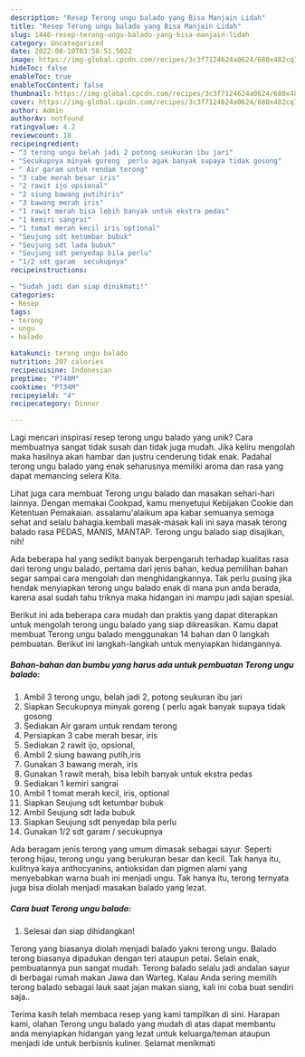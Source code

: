 ```yaml
---
description: "Resep Terong ungu balado yang Bisa Manjain Lidah"
title: "Resep Terong ungu balado yang Bisa Manjain Lidah"
slug: 1446-resep-terong-ungu-balado-yang-bisa-manjain-lidah
category: Uncategorized
date: 2022-08-10T03:58:51.502Z
image: https://img-global.cpcdn.com/recipes/3c3f7124624a0624/680x482cq70/terong-ungu-balado-foto-resep-utama.jpg
hideToc: false
enableToc: true
enableTocContent: false
thumbnail: https://img-global.cpcdn.com/recipes/3c3f7124624a0624/680x482cq70/terong-ungu-balado-foto-resep-utama.jpg
cover: https://img-global.cpcdn.com/recipes/3c3f7124624a0624/680x482cq70/terong-ungu-balado-foto-resep-utama.jpg
author: Admin
authorAv: notfound
ratingvalue: 4.2
reviewcount: 18
recipeingredient:
- "3 terong ungu belah jadi 2 potong seukuran ibu jari"
- "Secukupnya minyak goreng  perlu agak banyak supaya tidak gosong"
- " Air garam untuk rendam terong"
- "3 cabe merah besar iris"
- "2 rawit ijo opsional"
- "2 siung bawang putihiris"
- "3 bawang merah iris"
- "1 rawit merah bisa lebih banyak untuk ekstra pedas"
- "1 kemiri sangrai"
- "1 tomat merah kecil iris optional"
- "Seujung sdt ketumbar bubuk"
- "Seujung sdt lada bubuk"
- "Seujung sdt penyedap bila perlu"
- "1/2 sdt garam  secukupnya"
recipeinstructions:

- "Sudah jadi dan siap dinikmati!"
categories:
- Resep
tags:
- terong
- ungu
- balado

katakunci: terong ungu balado 
nutrition: 207 calories
recipecuisine: Indonesian
preptime: "PT40M"
cooktime: "PT34M"
recipeyield: "4"
recipecategory: Dinner

---
```





Lagi mencari inspirasi resep terong ungu balado yang unik? Cara membuatnya sangat tidak susah dan tidak juga mudah. Jika keliru mengolah maka hasilnya akan hambar dan justru cenderung tidak enak. Padahal terong ungu balado yang enak seharusnya memiliki aroma dan rasa yang dapat memancing selera Kita.





Lihat juga cara membuat Terong ungu balado dan masakan sehari-hari lainnya. Dengan memakai Cookpad, kamu menyetujui Kebijakan Cookie dan Ketentuan Pemakaian. assalamu&#39;alaikum apa kabar semuanya semoga sehat and selalu bahagia.kembali masak-masak kali ini saya masak terong balado rasa PEDAS, MANIS, MANTAP. Terong ungu balado siap disajikan, nih!

Ada beberapa hal yang sedikit banyak berpengaruh terhadap kualitas rasa dari terong ungu balado, pertama dari jenis bahan, kedua pemilihan bahan segar sampai cara mengolah dan menghidangkannya. Tak perlu pusing jika hendak menyiapkan terong ungu balado enak di mana pun anda berada, karena asal sudah tahu triknya maka hidangan ini mampu jadi sajian spesial.






Berikut ini ada beberapa cara mudah dan praktis yang dapat diterapkan untuk mengolah terong ungu balado yang siap dikreasikan. Kamu dapat membuat Terong ungu balado menggunakan 14 bahan dan 0 langkah pembuatan. Berikut ini langkah-langkah untuk menyiapkan hidangannya.

<!--inarticleads1-->

##### Bahan-bahan dan bumbu yang harus ada untuk pembuatan Terong ungu balado:

1. Ambil 3 terong ungu, belah jadi 2, potong seukuran ibu jari
1. Siapkan Secukupnya minyak goreng ( perlu agak banyak supaya tidak gosong
1. Sediakan  Air garam untuk rendam terong
1. Persiapkan 3 cabe merah besar, iris
1. Sediakan 2 rawit ijo, opsional,
1. Ambil 2 siung bawang putih,iris
1. Gunakan 3 bawang merah, iris
1. Gunakan 1 rawit merah, bisa lebih banyak untuk ekstra pedas
1. Sediakan 1 kemiri sangrai
1. Ambil 1 tomat merah kecil, iris, optional
1. Siapkan Seujung sdt ketumbar bubuk
1. Ambil Seujung sdt lada bubuk
1. Siapkan Seujung sdt penyedap bila perlu
1. Gunakan 1/2 sdt garam / secukupnya


Ada beragam jenis terong yang umum dimasak sebagai sayur. Seperti terong hijau, terong ungu yang berukuran besar dan kecil. Tak hanya itu, kulitnya kaya anthocyanins, antioksidan dan pigmen alami yang menyebabkan warna buah ini menjadi ungu. Tak hanya itu, terong ternyata juga bisa diolah menjadi masakan balado yang lezat. 

<!--inarticleads2-->

##### Cara buat Terong ungu balado:


1. Selesai dan siap dihidangkan!

Terong yang biasanya diolah menjadi balado yakni terong ungu. Balado terong biasanya dipadukan dengan teri ataupun petai. Selain enak, pembuatannya pun sangat mudah. Terong balado selalu jadi andalan sayur di berbagai rumah makan Jawa dan Warteg. Kalau Anda sering memilih terong balado sebagai lauk saat jajan makan siang, kali ini coba buat sendiri saja.. 

Terima kasih telah membaca resep yang kami tampilkan di sini. Harapan kami, olahan Terong ungu balado yang mudah di atas dapat membantu anda menyiapkan hidangan yang lezat untuk keluarga/teman ataupun menjadi ide untuk berbisnis kuliner. Selamat menikmati

